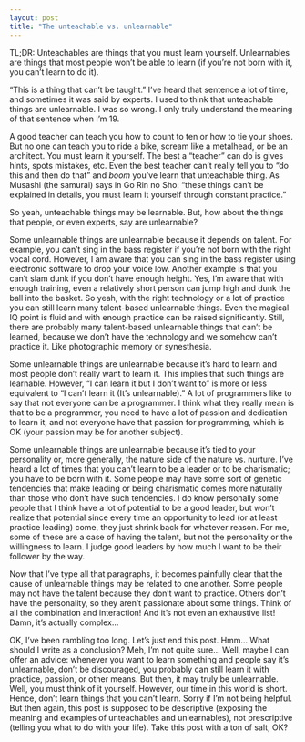 ```yaml
---
layout: post
title: "The unteachable vs. unlearnable"
---
```


TL;DR: Unteachables are things that you must learn yourself. Unlearnables are things that most people won’t be able to learn (if you’re not born with it, you can’t learn to do it).

“This is a thing that can’t be taught.” I’ve heard that sentence a lot of time, and sometimes it was said by experts. I used to think that unteachable things are unlearnable. I was so wrong. I only truly understand the meaning of that sentence when I’m 19.

A good teacher can teach you how to count to ten or how to tie your shoes. But no one can teach you to ride a bike, scream like a metalhead, or be an architect. You must learn it yourself. The best a “teacher” can do is gives hints, spots mistakes, etc. Even the best teacher can’t really tell you to “do this and then do that” and *boom* you’ve learn that unteachable thing. As Musashi (the samurai) says in Go Rin no Sho: “these things can’t be explained in details, you must learn it yourself through constant practice.” 

So yeah, unteachable things may be learnable. But, how about the things that people, or even experts, say are unlearnable?

Some unlearnable things are unlearnable because it depends on talent. For example, you can’t sing in the bass register if you’re not born with the right vocal cord. However, I am aware that you can sing in the bass register using electronic software to drop your voice low. Another example is that you can’t slam dunk if you don’t have enough height. Yes, I’m aware that with enough training, even a relatively short person can jump high and dunk the ball into the basket. So yeah, with the right technology or a lot of practice you can still learn many talent-based unlearnable things. Even the magical IQ point is fluid and with enough practice can be raised significantly. Still, there are probably many talent-based unlearnable things that can’t be learned, because we don’t have the technology and we somehow can’t practice it. Like photographic memory or synesthesia. 

Some unlearnable things are unlearnable because it’s hard to learn and most people don’t really want to learn it. This implies that such things are learnable. However, “I can learn it but I don’t want to” is more or less equivalent to “I can’t learn it (It’s unlearnable).” A lot of programmers like to say that not everyone can be a programmer. I think what they really mean is that to be a programmer, you need to have a lot of passion and dedication to learn it, and not everyone have that passion for programming, which is OK (your passion may be for another subject).

Some unlearnable things are unlearnable because it’s tied to your personality or, more generally, the nature side of the nature vs. nurture. I’ve heard a lot of times that you can’t learn to be a leader or to be charismatic; you have to be born with it. Some people may have some sort of genetic tendencies that make leading or being charismatic comes more naturally than those who don’t have such tendencies. I do know personally some people that I think have a lot of potential to be a good leader, but won’t realize that potential since every time an opportunity to lead (or at least practice leading) come, they just shrink back for whatever reason. For me, some of these are a case of having the talent, but not the personality or the willingness to learn. I judge good leaders by how much I want to be their follower by the way.

Now that I’ve type all that paragraphs, it becomes painfully clear that the cause of unlearnable things may be related to one another. Some people may not have the talent because they don’t want to practice. Others don’t have the personality, so they aren’t passionate about some things. Think of all the combination and interaction! And it’s not even an exhaustive list! Damn, it’s actually complex…

OK, I’ve been rambling too long. Let’s just end this post. Hmm… What should I write as a conclusion? Meh, I’m not quite sure… Well, maybe I can offer an advice: whenever you want to learn something and people say it’s unlearnable, don’t be discouraged, you probably can still learn it with practice, passion, or other means. But then, it may truly be unlearnable. Well, you must think of it yourself. However, our time in this world is short. Hence, don’t learn things that you can’t learn. Sorry if I’m not being helpful. But then again, this post is supposed to be descriptive (exposing the meaning and examples of unteachables and unlearnables), not prescriptive (telling you what to do with your life). Take this post with a ton of salt, OK?
